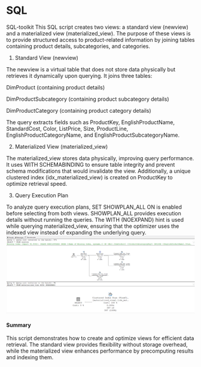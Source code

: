 # SQL
SQL-toolkit
This SQL script creates two views: a standard view (newview) and a materialized view (materialized_view). The purpose of these views is to provide structured access to product-related information by joining tables containing product details, subcategories, and categories.

1. Standard View (newview)

The newview is a virtual table that does not store data physically but retrieves it dynamically upon querying. It joins three tables:

DimProduct (containing product details)

DimProductSubcategory (containing product subcategory details)

DimProductCategory (containing product category details)

The query extracts fields such as ProductKey, EnglishProductName, StandardCost, Color, ListPrice, Size, ProductLine, EnglishProductCategoryName, and EnglishProductSubcategoryName.

2. Materialized View (materialized_view)

The materialized_view stores data physically, improving query performance. It uses WITH SCHEMABINDING to ensure table integrity and prevent schema modifications that would invalidate the view. Additionally, a unique clustered index (idx_materialized_view) is created on ProductKey to optimize retrieval speed.

3. Query Execution Plan

To analyze query execution plans, SET SHOWPLAN_ALL ON is enabled before selecting from both views. SHOWPLAN_ALL provides execution details without running the queries. The WITH (NOEXPAND) hint is used while querying materialized_view, ensuring that the optimizer uses the indexed view instead of expanding the underlying query.
![Local Image](image.png)
#### Summary

This script demonstrates how to create and optimize views for efficient data retrieval. The standard view provides flexibility without storage overhead, while the materialized view enhances performance by precomputing results and indexing them.
